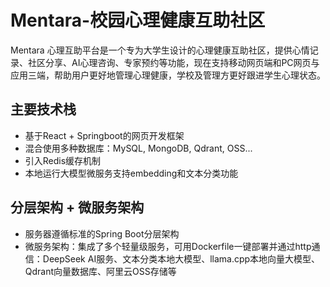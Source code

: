 # Mentara-校园心理健康互助社区

Mentara 心理互助平台是一个专为大学生设计的心理健康互助社区，提供心情记录、社区分享、AI心理咨询、专家预约等功能，现在支持移动网页端和PC网页与应用三端，帮助用户更好地管理心理健康，学校及管理方更好跟进学生心理状态。

## 主要技术栈
- 基于React + Springboot的网页开发框架
- 混合使用多种数据库：MySQL, MongoDB, Qdrant, OSS...
- 引入Redis缓存机制
- 本地运行大模型微服务支持embedding和文本分类功能

## 分层架构 + 微服务架构
- 服务器遵循标准的Spring Boot分层架构
- 微服务架构：集成了多个轻量级服务，可用Dockerfile一键部署并通过http通信：DeepSeek AI服务、文本分类本地大模型、llama.cpp本地向量大模型、Qdrant向量数据库、阿里云OSS存储等